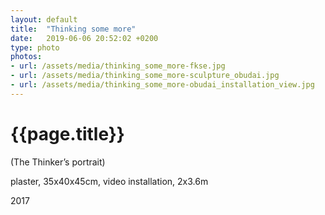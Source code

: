 ```yaml
---
layout: default
title:  "Thinking some more"
date:   2019-06-06 20:52:02 +0200
type: photo
photos:
- url: /assets/media/thinking_some_more-fkse.jpg
- url: /assets/media/thinking_some_more-sculpture_obudai.jpg
- url: /assets/media/thinking_some_more-obudai_installation_view.jpg
---
```


# {{page.title}}

(The Thinker’s portrait)

plaster, 35x40x45cm, video installation, 2x3.6m

2017